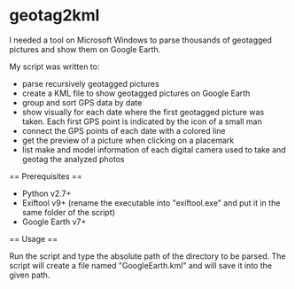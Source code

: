 # geotag2kml

I needed a tool on Microsoft Windows to parse thousands of geotagged pictures and show them on Google Earth.

My script was written to:

- parse recursively geotagged pictures
- create a KML file to show geotagged pictures on Google Earth
- group and sort GPS data by date
- show visually for each date where the first geotagged picture was taken. Each first GPS point is indicated by the icon of a small man
- connect the GPS points of each date with a colored line
- get the preview of a picture when clicking on a placemark
- list make and model information of each digital camera used to take and geotag the analyzed photos

== Prerequisites ==
  - Python v2.7+
  - Exiftool v9+ (rename the executable into "exiftool.exe" and put it in the same folder of the script)
  - Google Earth v7+

== Usage ==

Run the script and type the absolute path of the directory to be parsed.
The script will create a file named "GoogleEarth.kml" and will save it into the given path.

